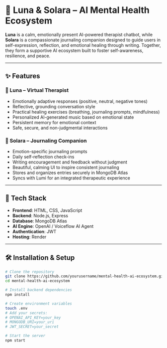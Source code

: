 # 🌱 Luna & Solara – AI Mental Health Ecosystem

**Luna** is a calm, emotionally present AI-powered therapist chatbot, while **Solara** is a compassionate journaling companion designed to guide users in self-expression, reflection, and emotional healing through writing. Together, they form a supportive AI ecosystem built to foster self-awareness, resilience, and peace.

---

## ✨ Features

### 🌼 Luna – Virtual Therapist
- Emotionally adaptive responses (positive, neutral, negative tones)
- Reflective, grounding conversation style
- Practical healing exercises (breathing, journaling prompts, mindfulness)
- Personalized AI-generated music based on emotional state
- Persistent memory for emotional context
- Safe, secure, and non-judgmental interactions

### 🪷 Solara – Journaling Companion
- Emotion-specific journaling prompts
- Daily self-reflection check-ins
- Writing encouragement and feedback without judgment
- Beautiful, calming UI to inspire consistent journaling
- Stores and organizes entries securely in MongoDB Atlas
- Syncs with Lumi for an integrated therapeutic experience

---

## 🧰 Tech Stack

- **Frontend**: HTML, CSS, JavaScript  
- **Backend**: Node.js, Express  
- **Database**: MongoDB Atlas  
- **AI Engine**: OpenAI / Voiceflow AI Agent  
- **Authentication**: JWT  
- **Hosting**: Render

---

## 🛠️ Installation & Setup

```bash
# Clone the repository
git clone https://github.com/yourusername/mental-health-ai-ecosystem.git
cd mental-health-ai-ecosystem

# Install backend dependencies
npm install

# Create environment variables
touch .env
# Add your secrets:
# OPENAI_API_KEY=your_key
# MONGODB_URI=your_uri
# JWT_SECRET=your_secret

# Start the server
npm start
